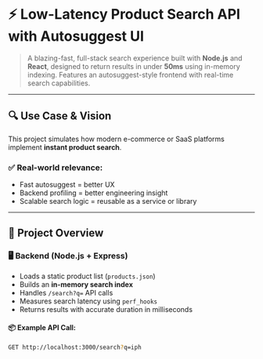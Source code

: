 # ⚡ Low-Latency Product Search API with Autosuggest UI

> A blazing-fast, full-stack search experience built with **Node.js** and **React**, designed to return results in under **50ms** using in-memory indexing. Features an autosuggest-style frontend with real-time search capabilities.

---

## 🔍 Use Case & Vision

This project simulates how modern e-commerce or SaaS platforms implement **instant product search**.

### ✅ Real-world relevance:
- Fast autosuggest = better UX
- Backend profiling = better engineering insight
- Scalable search logic = reusable as a service or library

---

## 🧠 Project Overview

### 🖥️ Backend (Node.js + Express)

- Loads a static product list (`products.json`)
- Builds an **in-memory search index**
- Handles `/search?q=` API calls
- Measures search latency using `perf_hooks`
- Returns results with accurate duration in milliseconds

#### 📦 Example API Call:

```bash
GET http://localhost:3000/search?q=iph
